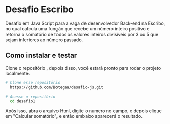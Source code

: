 # Desafio Escribo

Desafio em Java Script para a vaga de desenvolvedor Back-end na Escribo, no qual calcula uma função que recebe um número inteiro positivo e retorna o somatório de todos os valores inteiros divisíveis por 3 ou 5 que sejam inferiores ao número passado.


## Como instalar e testar

Clone o repositório , depois disso, você estará pronto para rodar o projeto localmente.
```bash
# Clone esse repositório
  https://github.com/Botegaa/desafio-js.git

# Acesse o repositório
  cd desafio1
```

Após isso, abra o arquivo Html, digite o numero no campo, e depois clique em "Calcular somatório", e então embaixo aparecerá o resultado.
